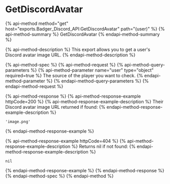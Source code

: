 # GetDiscordAvatar

{% api-method method="get" host="exports.Badger\_Discord\_API:GetDiscordAvatar" path="\(user\)" %}
{% api-method-summary %}
GetDiscordAvatar
{% endapi-method-summary %}

{% api-method-description %}
This export allows you to get a user's Discord avatar image URL.
{% endapi-method-description %}

{% api-method-spec %}
{% api-method-request %}
{% api-method-query-parameters %}
{% api-method-parameter name="user" type="object" required=true %}
The source of the player you want to check.
{% endapi-method-parameter %}
{% endapi-method-query-parameters %}
{% endapi-method-request %}

{% api-method-response %}
{% api-method-response-example httpCode=200 %}
{% api-method-response-example-description %}
Their Discord avatar image URL returned if found:
{% endapi-method-response-example-description %}

```text
'image.png'
```
{% endapi-method-response-example %}

{% api-method-response-example httpCode=404 %}
{% api-method-response-example-description %}
Returns nil if not found:
{% endapi-method-response-example-description %}

```text
nil
```
{% endapi-method-response-example %}
{% endapi-method-response %}
{% endapi-method-spec %}
{% endapi-method %}

